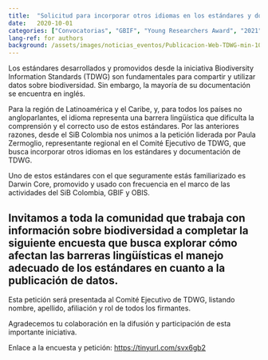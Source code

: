 ```yaml
---
title:  "Solicitud para incorporar otros idiomas en los estándares y documentación de Biodiversity Information Standards (TDWG)"
date:   2020-10-01
categories: ["Convocatorias", "GBIF", "Young Researchers Award", "2021"]
lang-ref: for authors
background: /assets/images/noticias_eventos/Publicacion-Web-TDWG-min-1000x1000.jpg
---
```


Los estándares desarrollados y promovidos desde la iniciativa Biodiversity Information Standards (TDWG) son fundamentales para compartir y utilizar datos sobre biodiversidad. Sin embargo, la mayoría de su documentación se encuentra en inglés.

Para la región de Latinoamérica y el Caribe, y, para todos los países no angloparlantes, el idioma representa una barrera lingüística que dificulta la comprensión y el correcto uso de estos estándares. Por las anteriores razones, desde el SiB Colombia nos unimos a la petición liderada por Paula Zermoglio, representante regional en el Comité Ejecutivo de TDWG, que busca incorporar otros idiomas en los estándares y documentación de TDWG.

Uno de estos estándares con el que seguramente estás familiarizado es Darwin Core, promovido y usado con frecuencia en el marco de las actividades del SiB Colombia, GBIF y OBIS.


## Invitamos a toda la comunidad que trabaja con información sobre biodiversidad a completar la siguiente encuesta que busca explorar cómo afectan las barreras lingüísticas el manejo adecuado de los estándares en cuanto a la publicación de datos.

Esta petición será presentada al Comité Ejecutivo de TDWG, listando nombre, apellido, afiliación y rol de todos los firmantes.

Agradecemos tu colaboración en la difusión y participación de esta importante iniciativa.

Enlace a la encuesta y petición: https://tinyurl.com/svx6gb2

